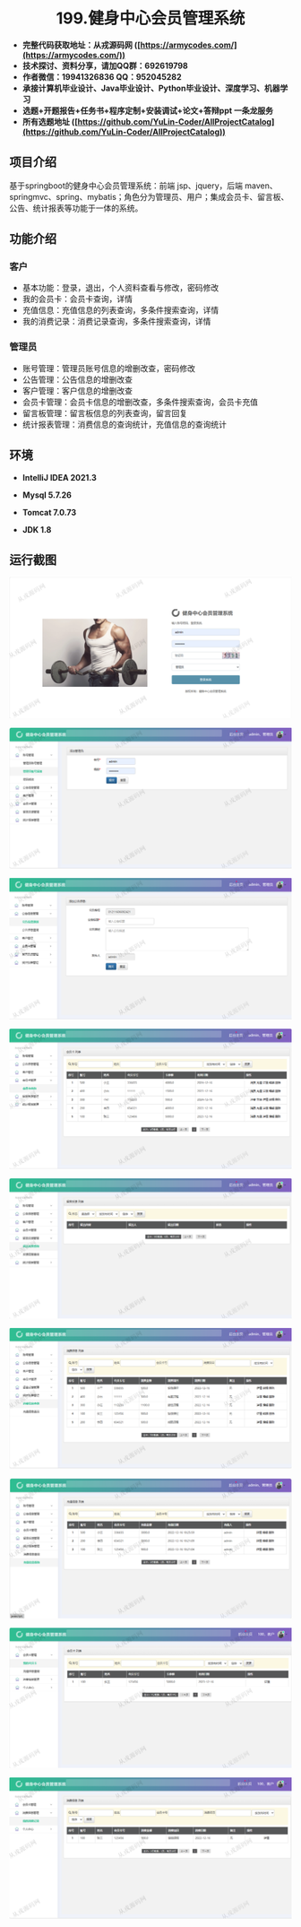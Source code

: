 <p><h1 align="center">199.健身中心会员管理系统</h1></p>

- <b>完整代码获取地址：从戎源码网 ([https://armycodes.com/](https://armycodes.com/))</b>
- <b>技术探讨、资料分享，请加QQ群：692619798</b> 
- <b>作者微信：19941326836  QQ：952045282</b> 
- <b>承接计算机毕业设计、Java毕业设计、Python毕业设计、深度学习、机器学习</b>
- <b>选题+开题报告+任务书+程序定制+安装调试+论文+答辩ppt 一条龙服务</b>
- <b>所有选题地址 ([https://github.com/YuLin-Coder/AllProjectCatalog](https://github.com/YuLin-Coder/AllProjectCatalog)) </b>

## 项目介绍
基于springboot的健身中心会员管理系统：前端 jsp、jquery，后端 maven、springmvc、spring、mybatis；角色分为管理员、用户；集成会员卡、留言板、公告、统计报表等功能于一体的系统。

## 功能介绍

### 客户

- 基本功能：登录，退出，个人资料查看与修改，密码修改
- 我的会员卡：会员卡查询，详情
- 充值信息：充值信息的列表查询，多条件搜索查询，详情
- 我的消费记录：消费记录查询，多条件搜索查询，详情

### 管理员

- 账号管理：管理员账号信息的增删改查，密码修改
- 公告管理：公告信息的增删改查
- 客户管理：客户信息的增删改查
- 会员卡管理：会员卡信息的增删改查，多条件搜索查询，会员卡充值
- 留言板管理：留言板信息的列表查询，留言回复
- 统计报表管理：消费信息的查询统计，充值信息的查询统计

## 环境

- <b>IntelliJ IDEA 2021.3</b>

- <b>Mysql 5.7.26</b>

- <b>Tomcat 7.0.73</b>

- <b>JDK 1.8</b>

## 运行截图

![](screenshot/1.png)

![](screenshot/2.png)

![](screenshot/3.png)

![](screenshot/4.png)

![](screenshot/5.png)

![](screenshot/6.png)

![](screenshot/7.png)

![](screenshot/8.png)

![](screenshot/9.png)
